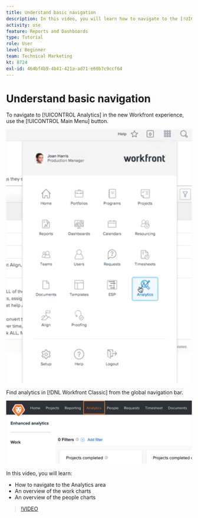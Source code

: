 ```yaml
---
title: Understand basic navigation
description: In this video, you will learn how to navigate to the [!UICONTROL Analytics] area and see an overview of the work charts and the people charts in [!DNL  ].
activity: use
feature: Reports and Dashboards
type: Tutorial
role: User
level: Beginner
team: Technical Marketing
kt: 8724
exl-id: 464bf4b9-4b41-421a-ad71-e60b7c9ccf64
---
```

# Understand basic navigation

To navigate to [!UICONTROL Analytics] in the new Workfront experience, use the [!UICONTROL Main Menu] button.

![An image of finding the [!UICONTROL Analytics] feature in the Workfront [!UICONTROL main menu]](assets/Navigate-NWE.png)

Find analytics in [!DNL Workfront Classic] from the global navigation bar.

![An image of finding the [!UICONTROL Analytics] feature in the [!DNL Workfront Classic]](assets/Navigate-Classic.png)

In this video, you will learn:

* How to navigate to the Analytics area
* An overview of the work charts
* An overview of the people charts

>[!VIDEO](https://video.tv.adobe.com/v/335057/?quality=12)

